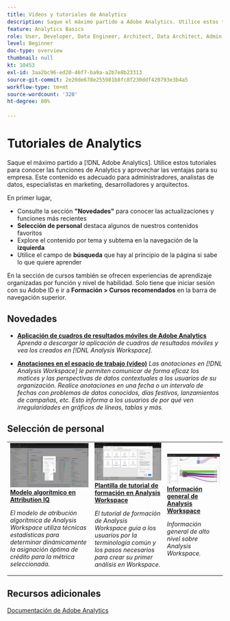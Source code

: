 ```yaml
---
title: Vídeos y tutoriales de Analytics
description: Saque el máximo partido a Adobe Analytics. Utilice estos tutoriales para conocer las funciones de Analytics y aprovechar las ventajas para su empresa. Este contenido es adecuado para administradores, analistas de datos, especialistas en marketing, desarrolladores y arquitectos.
feature: Analytics Basics
role: User, Developer, Data Engineer, Architect, Data Architect, Admin, Leader
level: Beginner
doc-type: overview
thumbnail: null
kt: 10453
exl-id: 3aa2bc96-ed20-46f7-ba9a-a2b7e8b23313
source-git-commit: 2e20de678e255981b8fc8f230ddf420793e3b4a5
workflow-type: tm+mt
source-wordcount: '320'
ht-degree: 80%

---
```




# Tutoriales de Analytics

Saque el máximo partido a [!DNL Adobe Analytics]. Utilice estos tutoriales para conocer las funciones de Analytics y aprovechar las ventajas para su empresa. Este contenido es adecuado para administradores, analistas de datos, especialistas en marketing, desarrolladores y arquitectos.

En primer lugar,

* Consulte la sección **&quot;Novedades&quot;** para conocer las actualizaciones y funciones más recientes
* **Selección de personal** destaca algunos de nuestros contenidos favoritos
* Explore el contenido por tema y subtema en la navegación de la **izquierda**
* Utilice el campo de **búsqueda** que hay al principio de la página si sabe lo que quiere aprender

En la sección de cursos también se ofrecen experiencias de aprendizaje organizadas por función y nivel de habilidad. Solo tiene que iniciar sesión con su Adobe ID e ir a **Formación > Cursos recomendados** en la barra de navegación superior.

## Novedades

* **[Aplicación de cuadros de resultados móviles de Adobe Analytics](additional-tools/analytics-dashboards/adobe-analytics-dashboards-in-app-experience.md)**
   *Aprenda a descargar la aplicación de cuadros de resultados móviles y vea los creados en [!DNL Analysis Workspace].*

* **[Anotaciones en el espacio de trabajo (vídeo)](analysis-workspace/navigating-workspace-projects/annotations-in-analysis-workspace.md)**
   *Las anotaciones en [!DNL Analysis Workspace] le permiten comunicar de forma eficaz los matices y las perspectivas de datos contextuales a los usuarios de su organización. Realice anotaciones en una fecha o un intervalo de fechas con problemas de datos conocidos, días festivos, lanzamientos de campañas, etc. Esto informa a los usuarios de por qué ven irregularidades en gráficos de líneas, tablas y más.*

## Selección de personal

<table>
<tr>
  <td>
    <a href="analysis-workspace/attribution-iq/algorithmic-model-in-attribution-iq.md">
      <img alt="Modelo algorítmico en Attribution IQ" src="assets/36205.jpg" />
    </a>
    <div>
      <a href="analysis-workspace/attribution-iq/algorithmic-model-in-attribution-iq.md">
    <strong>Modelo algorítmico en Attribution IQ</strong>
    </a>
    </div>
    <p>
    <em>El modelo de atribución algorítmica de Analysis Workspace utiliza técnicas estadísticas para determinar dinámicamente la asignación óptima de crédito para la métrica seleccionada.</em>
    <p>
  </td>
   <td>
    <a href="analysis-workspace/navigating-workspace-projects/training-tutorial-template-in-analysis-workspace.md">
      <img alt="Plantilla de tutorial de formación en Analysis Workspace" src="assets/33773.jpg" />
    </a>
    <div>
      <a href="analysis-workspace/navigating-workspace-projects/training-tutorial-template-in-analysis-workspace.md">
    <strong>Plantilla de tutorial de formación en Analysis Workspace</strong>
    </a>
    </div>
    <p>
    <em>El tutorial de formación de Analysis Workspace guía a los usuarios por la terminología común y los pasos necesarios para crear su primer análisis en Workspace.</em>
    <p>
  </td>
  <td>
    <a href="analysis-workspace/analysis-workspace-basics/analysis-workspace-overview.md">
      <img alt="imagen en miniatura del vídeo Información general de Analysis Workspace" src="assets/thumb_analysis-workspace-overview.png" />
    </a>
    <div>
      <a href="analysis-workspace/analysis-workspace-basics/analysis-workspace-overview.md">
    <strong>Información general de Analysis Workspace</strong>
    </a>
    </div>
    <p>
    <em>Información general de alto nivel sobre Analysis Workspace.</em>
    <p>
  </td>
</tr>
</table>

## Recursos adicionales

[Documentación de Adobe Analytics](https://experienceleague.adobe.com/docs/analytics.html?lang=es)
